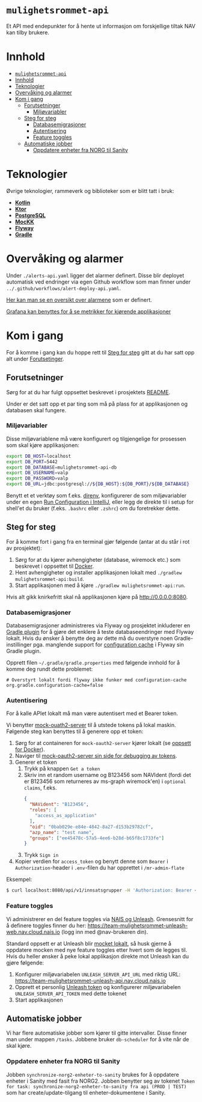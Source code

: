 # `mulighetsrommet-api`

<p>
Et API med endepunkter for å hente ut informasjon om forskjellige tiltak NAV kan tilby brukere.
</p>

# Innhold

- [`mulighetsrommet-api`](#mulighetsrommet-api)
- [Innhold](#innhold)
- [Teknologier](#teknologier)
- [Overvåking og alarmer](#overvåking-og-alarmer)
- [Kom i gang](#kom-i-gang)
  - [Forutsetninger](#forutsetninger)
    - [Miljøvariabler](#miljøvariabler)
  - [Steg for steg](#steg-for-steg)
    - [Databasemigrasjoner](#databasemigrasjoner)
    - [Autentisering](#autentisering)
    - [Feature toggles](#feature-toggles)
  - [Automatiske jobber](#automatiske-jobber)
    - [Oppdatere enheter fra NORG til Sanity](#oppdatere-enheter-fra-norg-til-sanity)

# <a name="teknologier"></a>Teknologier

Øvrige teknologier, rammeverk og biblioteker som er blitt tatt i bruk:

- [**Kotlin**](https://kotlinlang.org/)
- [**Ktor**](https://ktor.io/)
- [**PostgreSQL**](https://www.postgresql.org/)
- [**MocKK**](https://mockk.io/)
- [**Flyway**](https://flywaydb.org/)
- [**Gradle**](https://gradle.org/)

# <a name="overvaking"></a>Overvåking og alarmer

Under `./alerts-api.yaml` ligger det alarmer definert. Disse blir deployet automatisk ved endringer via egen Github
workflow som man finner under `../.github/workflows/alert-deploy-api.yaml`.

[Her kan man se en oversikt over alarmene](https://prometheus.dev-gcp.nais.io/alerts?search=mulighetsr) som er definert.

[Grafana kan benyttes for å se metrikker for kjørende applikasjoner](https://grafana.nais.io/d/8W2DNq6nk/mulighetsrommet-api?orgId=1&var-datasource=prod-gcp&var-duration=15m&var-team=team-mulighetsrommet&from=now-15m&to=now)

# <a name="kom-i-gang"></a>Kom i gang

For å komme i gang kan du hoppe rett til [Steg for steg](#steg-for-steg) gitt at du har satt opp alt
under [Forutsetinger](#forutsetninger).

## <a name="forutsetninger"></a>Forutsetninger

Sørg for at du har fulgt oppsettet beskrevet i prosjektets [README](../README.md#oppsett).

Under er det satt opp et par ting som må på plass for at applikasjonen og databasen skal fungere.

### Miljøvariabler

Disse miljøvariablene må være konfigurert og tilgjengelige for prosessen som skal kjøre applikasjonen:

```sh
export DB_HOST=localhost
export DB_PORT=5442
export DB_DATABASE=mulighetsrommet-api-db
export DB_USERNAME=valp
export DB_PASSWORD=valp
export DB_URL=jdbc:postgresql://${DB_HOST}:${DB_PORT}/${DB_DATABASE}
```

Benytt et et verktøy som f.eks. [direnv](https://direnv.net/), konfigurerer de som
miljøvariabler under en
egen [Run Configuration i IntelliJ](https://www.jetbrains.com/idea/guide/tutorials/hello-world/creating-a-run-configuration/),
eller legg de direkte til i setup for shell'et du bruker (f.eks. `.bashrc` eller `.zshrc`) om du foretrekker dette.

## <a name="steg-for-steg"></a>Steg for steg

For å komme fort i gang fra en terminal gjør følgende (antar at du står i rot av prosjektet):

1. Sørg for at du kjører avhengigheter (database, wiremock etc.) som beskrevet i oppsettet
   til [Docker](../README.md#docker).
2. Hent avhengigheter og installer applikasjonen lokalt med `./gradlew mulighetsrommet-api:build`.
3. Start applikasjonen med å kjøre `./gradlew mulighetsrommet-api:run`.

Hvis alt gikk knirkefritt skal nå applikasjonen kjøre på <http://0.0.0.0:8080>.

### Databasemigrasjoner

Databasemigrasjoner administreres via Flyway og prosjektet inkluderer en
[Gradle plugin](https://plugins.gradle.org/plugin/org.flywaydb.flyway) for å gjøre det enklere å teste
databaseendringer med Flyway lokalt. Hvis du ønsker å benytte deg av dette må du overstyre noen Gradle-instillinger
pga. manglende support for [configuration cache](https://docs.gradle.org/current/userguide/configuration_cache.html) i
Flyway sin Gradle plugin.

Opprett filen `~/.gradle/gradle.properties` med følgende innhold for å komme deg rundt dette problemet:

```
# Overstyrt lokalt fordi flyway ikke funker med configuration-cache
org.gradle.configuration-cache=false
```

### Autentisering

For å kalle APIet lokalt må man være autentisert med et Bearer token.

Vi benytter [mock-ouath2-server](https://github.com/navikt/mock-oauth2-server) til å utstede tokens på lokal maskin.
Følgende steg kan benyttes til å generere opp et token:

1. Sørg for at containeren for `mock-oauth2-server` kjører lokalt (se [oppsett for Docker](../README.md#docker)).
2. Naviger til [mock-oauth2-server sin side for debugging av tokens](http://localhost:8081/azure/debugger).
3. Generer et token
    1. Trykk på knappen `Get a token`
    2. Skriv inn et random username og B123456 som NAVIdent (fordi det er B123456 som returneres av ms-graph
       wiremock'en) i `optional claims`, f.eks.
       ```json
       {
         "NAVident": "B123456",
         "roles": [
           "access_as_application"
         ],
         "oid": "0bab029e-e84e-4842-8a27-d153b29782cf",
         "azp_name": "test name",
         "groups": ["ee45478c-57a5-4ee6-b28d-b65f8c1733fe"]
       }
       ```
    4. Trykk `Sign in`
4. Kopier verdien for `access_token` og benytt denne som `Bearer` i `Authorization`-header i `.env`-filen du har
   opprettet
   i `/mr-admin-flate`

Eksempel:

```sh
$ curl localhost:8080/api/v1/innsatsgrupper -H 'Authorization: Bearer <access_token>'
```

### Feature toggles

Vi administrerer en del feature toggles via [NAIS og Unleash](https://doc.nais.io/addons/unleash/).
Grensesnitt for å definere toggles finner du her: https://team-mulighetsrommet-unleash-web.nav.cloud.nais.io (logg inn
med @nav-brukeren din).

Standard oppsett er at Unleash blir [mocket lokalt](../README.md#mocks-via-wiremock), så husk gjerne å oppdatere mocken
med nye feature toggles etter hvert som de legges til.
Hvis du heller ønsker å peke lokal applikasjon direkte mot Unleash kan du gjøre følgende:

1. Konfigurer miljøvariabelen `UNLEASH_SERVER_API_URL` med riktig
   URL: https://team-mulighetsrommet-unleash-api.nav.cloud.nais.io
2. Opprett et
   personlig [Unleash token](https://team-mulighetsrommet-unleash-web.nav.cloud.nais.io/profile/personal-api-tokens)
   og konfigurerer miljøvariabelen `UNLEASH_SERVER_API_TOKEN` med dette tokenet
3. Start applikasjonen

## Automatiske jobber

Vi har flere automatiske jobber som kjører til gitte intervaller. Disse finner man under mappen `/tasks`. Jobbene
bruker `db-scheduler` for å vite når de skal kjøre.

### Oppdatere enheter fra NORG til Sanity

Jobben `synchronize-norg2-enheter-to-sanity` brukes for å oppdatere enheter i Sanity med fasit fra NORG2.
Jobben benytter seg av tokenet `Token for task: synchronize-norg2-enheter-to-sanity fra api (PROD | TEST)` som har
create/update-tilgang til enheter-dokumentene i Sanity.
